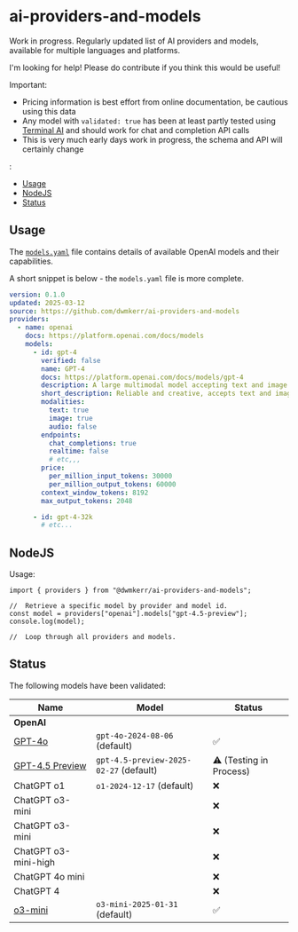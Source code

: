# ai-providers-and-models

Work in progress. Regularly updated list of AI providers and models, available for multiple languages and platforms.

I'm looking for help! Please do contribute if you think this would be useful!

Important:

- Pricing information is best effort from online documentation, be cautious using this data
- Any model with `validated: true` has been at least partly tested using [Terminal AI](https://github.com/dwmkerr/terminal-ai) and should work for chat and completion API calls
- This is very much early days work in progress, the schema and API will certainly change

:
<!-- vim-markdown-toc GFM -->

- [Usage](#usage)
- [NodeJS](#nodejs)
- [Status](#status)

<!-- vim-markdown-toc -->

## Usage

The [`models.yaml`](./models.yaml) file contains details of available OpenAI models and their capabilities.

A short snippet is below - the `models.yaml` file is more complete.

```yaml
version: 0.1.0
updated: 2025-03-12
source: https://github.com/dwmkerr/ai-providers-and-models
providers:
  - name: openai
    docs: https://platform.openai.com/docs/models
    models:
      - id: gpt-4
        verified: false
        name: GPT-4
        docs: https://platform.openai.com/docs/models/gpt-4
        description: A large multimodal model accepting text and image inputs, known for reliability and creativity.
        short_description: Reliable and creative, accepts text and images.
        modalities:
          text: true
          image: true
          audio: false
        endpoints:
          chat_completions: true
          realtime: false
          # etc,,,
        price:
          per_million_input_tokens: 30000
          per_million_output_tokens: 60000
        context_window_tokens: 8192
        max_output_tokens: 2048

      - id: gpt-4-32k
        # etc...
```

## NodeJS

Usage:

```node
import { providers } from "@dwmkerr/ai-providers-and-models";

//  Retrieve a specific model by provider and model id.
const model = providers["openai"].models["gpt-4.5-preview"];
console.log(model);

//  Loop through all providers and models.
```

## Status

The following models have been validated:

| Name                                                                       | Model                                    | Status                  |
|----------------------------------------------------------------------------|------------------------------------------|-------------------------|
| **OpenAI**                                                                 |                                          |                         |
| [GPT-4o](https://platform.openai.com/docs/models/gpt-4o)                   | `gpt-4o-2024-08-06` (default)            | ✅                      |
| [GPT-4.5 Preview](https://platform.openai.com/docs/models/gpt-4.5-preview) | `gpt-4.5-preview-2025-02-27` (default)   | ⚠️  (Testing in Process) |
| ChatGPT o1                                                                 |   `o1-2024-12-17` (default)                                       | ❌                      |
| ChatGPT o3-mini                                                            |                                          | ❌                      |
| ChatGPT o3-mini                                                            |                                          | ❌                      |
| ChatGPT o3-mini-high                                                       |                                          | ❌                      |
| ChatGPT 4o mini                                                            |                                          | ❌                      |
| ChatGPT 4                                                                  |                                          | ❌                      |
| [o3-mini](https://platform.openai.com/docs/models/o3-mini)                 | `o3-mini-2025-01-31`           (default) | ✅                      |



